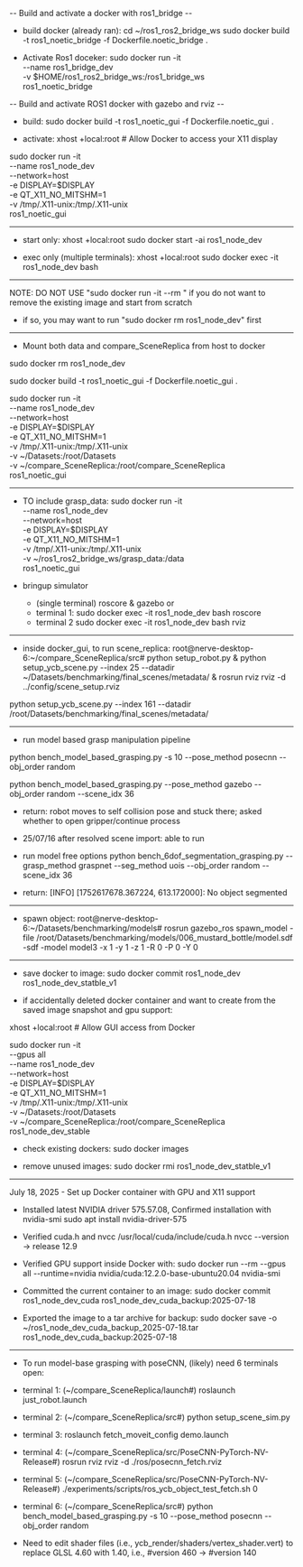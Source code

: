 -- Build and activate a docker with ros1_bridge --

- build docker (already ran):
cd ~/ros1_ros2_bridge_ws
sudo docker build -t ros1_noetic_bridge -f Dockerfile.noetic_bridge .

- Activate Ros1 doceker:
sudo docker run -it \
  --name ros1_bridge_dev \
  -v $HOME/ros1_ros2_bridge_ws:/ros1_bridge_ws \
  ros1_noetic_bridge



-- Build and activate ROS1 docker with gazebo and rviz --

- build:
sudo docker build -t ros1_noetic_gui -f Dockerfile.noetic_gui .

- activate:
xhost +local:root  # Allow Docker to access your X11 display

sudo docker run -it \
  --name ros1_node_dev \
  --network=host \
  -e DISPLAY=$DISPLAY \
  -e QT_X11_NO_MITSHM=1 \
  -v /tmp/.X11-unix:/tmp/.X11-unix \
  ros1_noetic_gui
  
------------

- start only:
xhost +local:root
sudo docker start -ai ros1_node_dev

- exec only (multiple terminals):
xhost +local:root
sudo docker exec -it ros1_node_dev bash


------------

NOTE: DO NOT USE "sudo docker run -it --rm \" if you do not want to remove the existing image and start from scratch
- if so, you may want to run "sudo docker rm ros1_node_dev" first


-----

- Mount both data and compare_SceneReplica from host to docker

sudo docker rm ros1_node_dev

sudo docker build -t ros1_noetic_gui -f Dockerfile.noetic_gui .

sudo docker run -it \
  --name ros1_node_dev \
  --network=host \
  -e DISPLAY=$DISPLAY \
  -e QT_X11_NO_MITSHM=1 \
  -v /tmp/.X11-unix:/tmp/.X11-unix \
  -v ~/Datasets:/root/Datasets \
  -v ~/compare_SceneReplica:/root/compare_SceneReplica \
  ros1_noetic_gui



-----


- TO include grasp_data:
sudo docker run -it \
  --name ros1_node_dev \
  --network=host \
  -e DISPLAY=$DISPLAY \
  -e QT_X11_NO_MITSHM=1 \
  -v /tmp/.X11-unix:/tmp/.X11-unix \
  -v ~/ros1_ros2_bridge_ws/grasp_data:/data \
  ros1_noetic_gui



- bringup simulator
  - (single terminal)
roscore & gazebo
  or 
  - terminal 1:
sudo docker exec -it ros1_node_dev bash
roscore
  - terminal 2
sudo docker exec -it ros1_node_dev bash
rviz


-------

- inside docker_gui, to run scene_replica:
root@nerve-desktop-6:~/compare_SceneReplica/src# python setup_robot.py & python setup_ycb_scene.py --index 25 --datadir ~/Datasets/benchmarking/final_scenes/metadata/ & rosrun rviz rviz -d ../config/scene_setup.rviz


python setup_ycb_scene.py --index 161 --datadir /root/Datasets/benchmarking/final_scenes/metadata/

------

- run model based grasp manipulation pipeline

python bench_model_based_grasping.py -s 10 --pose_method posecnn --obj_order random

python bench_model_based_grasping.py --pose_method gazebo --obj_order random --scene_idx 36
- return: robot moves to self collision pose and stuck there; asked whether to open gripper/continue process
- 25/07/16 after resolved scene import: able to run

- run model free options
python bench_6dof_segmentation_grasping.py --grasp_method graspnet --seg_method uois --obj_order random --scene_idx 36
- return: [INFO] [1752617678.367224, 613.172000]: No object segmented

-------

- spawn object:
root@nerve-desktop-6:~/Datasets/benchmarking/models# rosrun gazebo_ros spawn_model -file /root/Datasets/benchmarking/models/006_mustard_bottle/model.sdf -sdf -model model3 -x 1 -y 1 -z 1 -R 0 -P 0 -Y 0


-------

- save docker to image:
sudo docker commit ros1_node_dev ros1_node_dev_statble_v1


- if accidentally deleted docker container and want to create from the saved image snapshot and gpu support:

xhost +local:root  # Allow GUI access from Docker

sudo docker run -it \
  --gpus all \
  --name ros1_node_dev \
  --network=host \
  -e DISPLAY=$DISPLAY \
  -e QT_X11_NO_MITSHM=1 \
  -v /tmp/.X11-unix:/tmp/.X11-unix \
  -v ~/Datasets:/root/Datasets \
  -v ~/compare_SceneReplica:/root/compare_SceneReplica \
  ros1_node_dev_stable


- check existing dockers:
sudo docker images

- remove unused images:
sudo docker rmi ros1_node_dev_statble_v1

--------

July 18, 2025 -  Set up Docker container with GPU and X11 support 

- Installed latest NVIDIA driver 575.57.08, Confirmed installation with nvidia-smi
sudo apt install nvidia-driver-575
- Verified cuda.h and nvcc
/usr/local/cuda/include/cuda.h
nvcc --version → release 12.9

- Verified GPU support inside Docker with:
sudo docker run --rm --gpus all --runtime=nvidia nvidia/cuda:12.2.0-base-ubuntu20.04 nvidia-smi

- Committed the current container to an image:
sudo docker commit ros1_node_dev_cuda ros1_node_dev_cuda_backup:2025-07-18
- Exported the image to a tar archive for backup:
sudo docker save -o ~/ros1_node_dev_cuda_backup_2025-07-18.tar ros1_node_dev_cuda_backup:2025-07-18


---------

- To run model-base grasping with poseCNN, (likely) need 6 terminals open:

- terminal 1: (~/compare_SceneReplica/launch#)
roslaunch just_robot.launch
- terminal 2: (~/compare_SceneReplica/src#)
python setup_scene_sim.py
- terminal 3: 
roslaunch fetch_moveit_config demo.launch
- terminal 4: (~/compare_SceneReplica/src/PoseCNN-PyTorch-NV-Release#)
rosrun rviz rviz -d ./ros/posecnn_fetch.rviz
- terminal 5: (~/compare_SceneReplica/src/PoseCNN-PyTorch-NV-Release#)
./experiments/scripts/ros_ycb_object_test_fetch.sh 0
- terminal 6: (~/compare_SceneReplica/src#)
python bench_model_based_grasping.py -s 10 --pose_method posecnn --obj_order random

- Need to edit shader files (i.e., ycb_render/shaders/vertex_shader.vert) to replace GLSL 4.60 with 1.40, i.e., #version 460 -> #version 140


	


